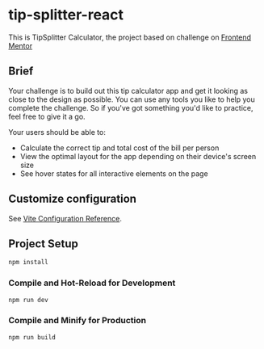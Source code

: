 # tip-splitter-react

This is TipSplitter Calculator, the project based on challenge on [Frontend Mentor](https://www.frontendmentor.io/challenges/tip-calculator-app-ugJNGbJUX)

## Brief

Your challenge is to build out this tip calculator app and get it looking as close to the design as possible. You can use any tools you like to help you complete the challenge. So if you've got something you'd like to practice, feel free to give it a go.

Your users should be able to:

- Calculate the correct tip and total cost of the bill per person
- View the optimal layout for the app depending on their device's screen size
- See hover states for all interactive elements on the page

## Customize configuration

See [Vite Configuration Reference](https://vitejs.dev/config/).

## Project Setup

```sh
npm install
```

### Compile and Hot-Reload for Development

```sh
npm run dev
```

### Compile and Minify for Production

```sh
npm run build
```
